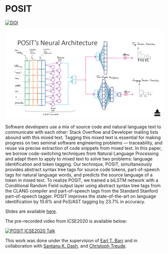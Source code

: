 # POSIT

[![DOI](https://zenodo.org/badge/233908281.svg)](https://zenodo.org/badge/latestdoi/233908281)

<img src="Posit_Network.png" alt="POSIT's Network Architecture]" style="width:640px;"/>

Software developers use a mix of source code and natural language text to communicate with each other: 
Stack Overflow and Developer mailing lists abound with this mixed text. 
Tagging this mixed text is essential for making progress on two seminal software engineering problems — traceability, and reuse via precise extraction of code snippets from mixed text. 
In this paper, we borrow code-switching techniques from Natural Language Processing and adapt them to apply to mixed text to solve two problems: language identification and token tagging. 
Our technique, POSIT, simultaneously provides abstract syntax tree tags for source code tokens, part-of-speech tags for natural language words, and predicts the source language of a token in mixed text. 
To realize POSIT, we trained a biLSTM network with a Conditional Random Field output layer using abstract syntax tree tags from the CLANG compiler and part-of-speech tags from the Standard Stanford part-of-speech tagger.
POSIT improves the state-of-the-art on language identification by 10.6% and PoS/AST tagging by 23.7% in accuracy.

Slides are available [here](./slides_icse20_posit.pdf).

The pre-recorded video from ICSE2020 is available below:

[![POSIT ICSE2020 Talk](http://img.youtube.com/vi/5AGkCDj6zyE/0.jpg)](http://www.youtube.com/watch?v=5AGkCDj6zyE "POSIT")

This work was done under the supervision of [Earl T. Barr](http://earlbarr.com/) and 
in collaboration with [Santanu K. Dash](http://santanu.uk/), and [Christoph Treude](ctreude.ca).
